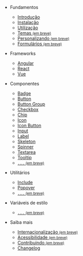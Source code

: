 - Fundamentos

  - [Introdução](/)
  - [Instalação](/fundamentos/instalação)
  - [Utilização](/fundamentos/utilização)
  - [Temas <small>(em breve)</small>](/fundamentos/temas)
  - [Personalizando <small>(em breve)</small>](/fundamentos/personalizando)
  - [Formulários <small>(em breve)</small>](/fundamentos/formulários)

- Frameworks

  - [Angular](/frameworks/angular)
  - [React](/frameworks/react)
  - [Vue](/frameworks/vue)

- Componentes

  - [Badge](/componentes/badge)
  - [Button](/componentes/button)
  - [Button Group](/componentes/button-group)
  - [Checkbox](/componentes/checkbox)
  - [Chip](/componentes/chip)
  - [Icon](/componentes/icon)
  - [Icon Button](/componentes/icon-button)
  - [Input](/componentes/input)
  - [Label](/componentes/label)
  - [Skeleton](/componentes/skeleton)
  - [Spinner](/componentes/spinner)
  - [Textarea](/componentes/textarea)
  - [Tooltip](/componentes/tooltip)
  - [<code>...</code> <small>(em breve)</small>](/404)
  <!--plop:component-->

- Utilitários

  - [Include](/utilitários/include)
  - [Popover](/utilitários/popover)
  - [<code>...</code> <small>(em breve)</small>](/404)

- Variáveis de estilo

  - [<code>...</code> <small>(em breve)</small>](/404)

- Saiba mais

  - [Internacionalização <small>(em breve)</small>](/saiba-mais/internacionalização)
  - [Acessibilidade <small>(em breve)</small>](/saiba-mais/acessibilidade)
  - [Contribuindo <small>(em breve)</small>](/saiba-mais/contribuindo)
  - [Changelog](/saiba-mais/changelog)
